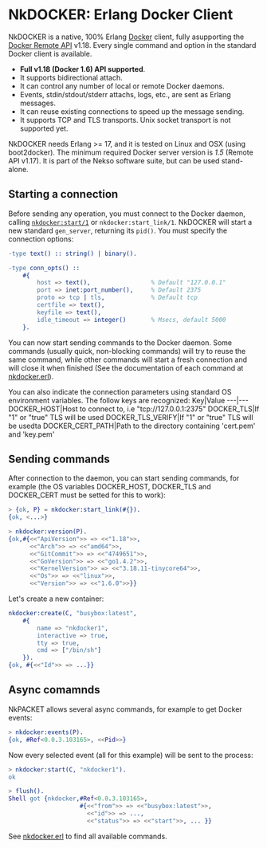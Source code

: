 # NkDOCKER: Erlang Docker Client

NkDOCKER is a native, 100% Erlang [Docker](https://www.docker.com) client, fully asupporting the [Docker Remote API](https://docs.docker.com/reference/api/docker_remote_api_v1.18/) v1.18. Every single command and option in the standard Docker client is available.

* **Full v1.18 (Docker 1.6) API supported**. 
* It supports bidirectional attach.
* It can control any number of local or remote Docker daemons.
* Events, stdin/stdout/stderr attachs, logs, etc., are sent as Erlang messages.
* It can reuse existing connections to speed up the message sending.
* It supports TCP and TLS transports. Unix socket transport is not supported yet.

NkDOCKER needs Erlang >= 17, and it is tested on Linux and OSX (using boot2docker). The minimum required Docker server version is _1.5_ (Remote API v1.17). It is part of the Nekso software suite, but can be used stand-alone.

## Starting a connection

Before sending any operation, you must connect to the Docker daemon, calling [`nkdocker:start/1`](src/nkdocker.erl) or `nkdocker:start_link/1`. NkDOCKER will start a new standard `gen_server`, returning its `pid()`. You must specify the connection options:

```erlang
-type text() :: string() | binary().

-type conn_opts() ::
	#{	
		host => text(),					% Default "127.0.0.1"
		port => inet:port_number(),		% Default 2375
		proto => tcp | tls,				% Default tcp
		certfile => text(),
		keyfile => text(),
		idle_timeout => integer()		% Msecs, default 5000
	}.
```

You can now start sending commands to the Docker daemon. Some commands (usually quick, non-blocking commands) will try to reuse the same command, while other commands will start a fresh connection and will close it when finished (See the documentation of each command at [nkdocker.erl](src/nkdocker.erl)).


You can also indicate the connection parameters using standard OS environment variables. The follow keys are recognized:
Key|Value
---|---
DOCKER_HOST|Host to connect to, i.e "tcp://127.0.0.1:2375"
DOCKER_TLS|If "1" or "true" TLS will be used
DOCKER_TLS_VERIFY|If "1" or "true" TLS will be usedta
DOCKER_CERT_PATH|Path to the directory containing 'cert.pem' and 'key.pem'


## Sending commands

After connection to the daemon, you can start sending commands, for example (the OS variables DOCKER_HOST, DOCKER_TLS and DOCKER_CERT must be setted for this to work):

```erlang
> {ok, P} = nkdocker:start_link(#{}).
{ok, <...>}

> nkdocker:version(P).
{ok,#{<<"ApiVersion">> => <<"1.18">>,
      <<"Arch">> => <<"amd64">>,
      <<"GitCommit">> => <<"4749651">>,
      <<"GoVersion">> => <<"go1.4.2">>,
      <<"KernelVersion">> => <<"3.18.11-tinycore64">>,
      <<"Os">> => <<"linux">>,
      <<"Version">> => <<"1.6.0">>}}
```

Let's create a new container:

```erlang
nkdocker:create(C, "busybox:latest", 
    #{
        name => "nkdocker1",
        interactive => true,
        tty => true,
        cmd => ["/bin/sh"]
    }).
{ok, #{<<"Id">> => ...}}
```

## Async comamnds

NkPACKET allows several async commands, for example to get Docker events:

```erlang
> nkdocker:events(P).
{ok, #Ref<0.0.3.103165>, <<Pid>>}
```

Now every selected event (all for this example) will be sent to the process:

```erlang
> nkdocker:start(C, "nkdocker1").
ok

> flush().
Shell got {nkdocker,#Ref<0.0.3.103165>,
                    #{<<"from">> => <<"busybox:latest">>,
                      <<"id">> => ...,
                      <<"status">> => <<"start">>, ... }}

```

See [nkdocker.erl](nkdocker.erl) to find all available commands.



























